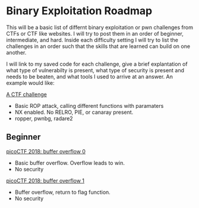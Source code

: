 # Binary Exploitation Roadmap

This will be a basic list of differnt binary exploitation or pwn challenges from CTFs or CTF like websites. I will try to post them in an order of beginner, intermediate, and hard. Inside each difficulty setting I will try to list the challenges in an order such that the skills that are learned can build on one another. 

I will link to my saved code for each challenge, give a brief explantation of what type of vulnerabilty is present, what type of security is present and needs to be beaten, and what tools I used to arrive at an answer. An example would like:

[A CTF challenge](https://github.com/MontyHull/CTF/tree/master/roadmap/binary_exploitation)
- Basic ROP attack, calling different functions with paramaters
- NX enabled. No RELRO, PIE, or canaray present. 
- ropper, pwnbg, radare2

## Beginner 

[picoCTF 2018: buffer overflow 0](https://github.com/MontyHull/CTF/tree/master/picoCTF2018/binary/buffer_overflow_0)
- Basic buffer overflow. Overflow leads to win. 
- No security

[picoCTF 2018: buffer overflow 1](https://github.com/MontyHull/CTF/tree/master/picoCTF2018/binary/buffer_overflow_1)
- Buffer overflow, return to flag function. 
- No security
